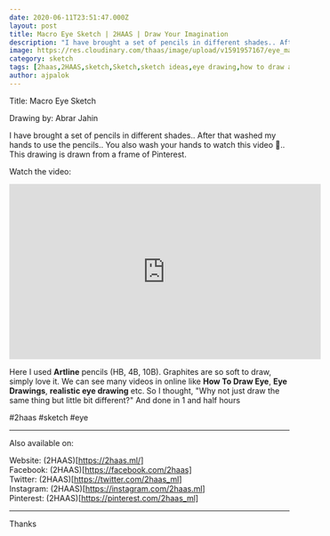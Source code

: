 ```yaml
---
date: 2020-06-11T23:51:47.000Z
layout: post
title: Macro Eye Sketch | 2HAAS | Draw Your Imagination
description: "I have brought a set of pencils in different shades.. After that washed my hands to use the pencils.. You also wash your hands to watch this video 🤣.. This drawing is drawn from a frame of Pinterest  .. Read more on:   https://2haas.ml/macro-eye-sketch"
image: https://res.cloudinary.com/thaas/image/upload/v1591957167/eye_macro_full_pflyhn.jpg
category: sketch
tags: [2haas,2HAAS,sketch,Sketch,sketch ideas,eye drawing,how to draw an eye,how to sketch something,eye drawing reference,how to draw a realistic eye,drawing of eye,eye drawing easy,drawing an eye,drawings,eye drawings,eyes,drawing of an eye,drawing of a eye,realistic eye drawing,drawing ideas,step by step eye drawing,eyes drawing reference]
author: ajpalok
---
```


Title: Macro Eye Sketch

Drawing by: Abrar Jahin

I have brought a set of pencils in different shades.. After that washed my hands to use the pencils.. You also wash your hands to watch this video 🤣.. This drawing is drawn from a frame of Pinterest.  
  
Watch the video:  

<iframe width="560" height="315" src="https://www.youtube.com/embed/YE015XPPOVE" frameborder="0" allow="accelerometer; autoplay; encrypted-media; gyroscope; picture-in-picture" allowfullscreen></iframe>

Here I used **Artline** pencils (HB, 4B, 10B). Graphites are so soft to draw, simply love it. We can see many videos in online like **How To Draw Eye**, **Eye Drawings**, **realistic eye drawing** etc. So I thought, "Why not just draw the same thing but little bit different?" And done in 1 and half hours

#2haas #sketch #eye
______________________________________________
  
Also available on:
  
Website: (2HAAS)[https://2haas.ml/]  
Facebook: (2HAAS)[https://facebook.com/2haas]  
Twitter: (2HAAS)[https://twitter.com/2haas_ml]  
Instagram: (2HAAS)[https://instagram.com/2haas.ml]  
Pinterest: (2HAAS)[https://pinterest.com/2haas_ml]  
  
______________________________________________
  
Thanks
